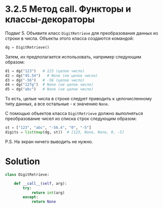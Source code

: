 # 3.2.5 Метод __call__. Функторы и классы-декораторы

Подвиг 5. Объявите класс `DigitRetrieve` для преобразования данных из строки в числа. Объекты этого класса создаются
командой:

```python
dg = DigitRetrieve()
```

Затем, их предполагается использовать, например следующим образом:

```python
d1 = dg("123")   # 123 (целое число)
d2 = dg("45.54")   # None (не целое число)
d3 = dg("-56")   # -56 (целое число)
d4 = dg("12fg")  # None (не целое число)
d5 = dg("abc")   # None (не целое число)
```

То есть, целые числа в строке следует приводить к целочисленному типу данных, а все остальные - к значению `None`.

С помощью объектов класса `DigitRetrieve` должно выполняться преобразование чисел из списка строк следующим образом:

```python
st = ["123", "abc", "-56.4", "0", "-5"]
digits = list(map(dg, st))  # [123, None, None, 0, -5]
```

P.S. На экран ничего выводить не нужно.

# Solution

```python
class DigitRetrieve:

    def __call__(self, arg):
        try:
            return int(arg)
        except:
            return None
```